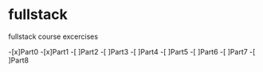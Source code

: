 # fullstack
fullstack course excercises

-[x]Part0 
-[x]Part1 
-[ ]Part2 
-[ ]Part3 
-[ ]Part4 
-[ ]Part5 
-[ ]Part6 
-[ ]Part7 
-[ ]Part8
